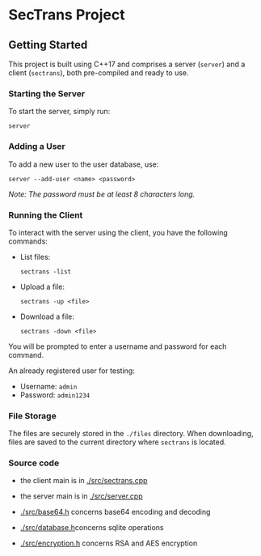 # SecTrans Project

## Getting Started

This project is built using C++17 and comprises a server (`server`) and a client (`sectrans`), both pre-compiled and ready to use.

### Starting the Server

To start the server, simply run:

```
server
```

### Adding a User

To add a new user to the user database, use:

```
server --add-user <name> <password>
```

*Note: The password must be at least 8 characters long.*

### Running the Client

To interact with the server using the client, you have the following commands:

- List files:
  ```
  sectrans -list
  ```
- Upload a file:
  ```
  sectrans -up <file>
  ```
- Download a file:
  ```
  sectrans -down <file>
  ```

You will be prompted to enter a username and password for each command.

An already registered user for testing:

- Username: `admin`
- Password: `admin1234`

### File Storage

The files are securely stored in the `./files` directory. When downloading, files are saved to the current directory where `sectrans` is located.

### Source code

- the client main is in [./src/sectrans.cpp](./src/sectrans.cpp)

- the server main is in [./src/server.cpp](./src/server.cpp)

- [./src/base64.h](./src/base64.h) concerns base64 encoding and decoding

- [./src/database.h](./src/database.h)concerns sqlite operations

- [./src/encryption.h](./src/encryption.h) concerns RSA and AES encryption


